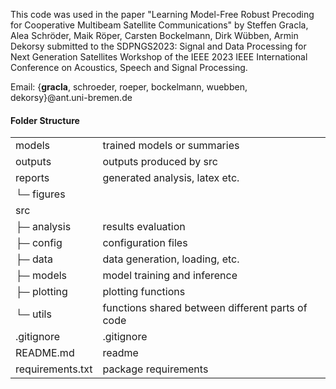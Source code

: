 
This code was used in the paper "Learning Model-Free Robust Precoding for Cooperative Multibeam Satellite Communications"
by Steffen Gracla, Alea Schröder, Maik Röper, Carsten Bockelmann, Dirk Wübben, Armin Dekorsy
submitted to the
SDPNGS2023: Signal and Data Processing for Next Generation Satellites Workshop of the
IEEE 2023 IEEE International Conference on Acoustics, Speech and Signal Processing.

Email: {**gracla**, schroeder, roeper, bockelmann, wuebben, dekorsy}@ant.uni-bremen.de


#### Folder Structure

|                  |                                                  |
|------------------|--------------------------------------------------|
| models           | trained models or summaries                      |
| outputs          | outputs produced by src                          |
| reports          | generated analysis, latex etc.                   |
| └─ figures       |                                                  |
| src              |                                                  |
| ├─ analysis      | results evaluation                               |
| ├─ config        | configuration files                              |
| ├─ data          | data generation, loading, etc.                   |
| ├─ models        | model training and inference                     |
| ├─ plotting      | plotting functions                               |
| └─ utils         | functions shared between different parts of code |
| .gitignore       | .gitignore                                       |
| README.md        | readme                                           |
| requirements.txt | package requirements                             |
